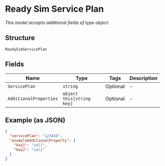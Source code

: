 
# Ready Sim Service Plan

*This model accepts additional fields of type object.*

## Structure

`ReadySimServicePlan`

## Fields

| Name | Type | Tags | Description |
|  --- | --- | --- | --- |
| `ServicePlan` | `string` | Optional | - |
| `AdditionalProperties` | `object this[string key]` | Optional | - |

## Example (as JSON)

```json
{
  "servicePlan": "123456",
  "exampleAdditionalProperty": {
    "key1": "val1",
    "key2": "val2"
  }
}
```


